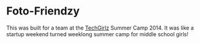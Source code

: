 Foto-Friendzy
=============

This was built for a team at the [TechGirlz](http://www.techgirlz.org/) Summer Camp 2014. It was like a startup weekend turned weeklong summer camp for middle school girls!

